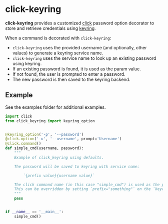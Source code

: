 # click-keyring

**click-keyring** provides a customized [click](https://click.palletsprojects.com) password option decorator to store and retrieve credentials using [keyring](https://keyring.readthedocs.io/en/latest/).

When a command is decorated with `click-keyring`:
* `click-keyring` uses the provided username (and optionally, other values) to generate a keyring service name.
* `click-keyring` uses the service name to look up an existing password using keyring.
* If an existing password is found, it is used as the param value.
* If not found, the user is prompted to enter a password.
* The new password is then saved to the keyring backend.

## Example
See the examples folder for additional examples.

```python
import click
from click_keyring import keyring_option


@keyring_option('-p', '--password')
@click.option('-u', '--username', prompt='Username')
@click.command()
def simple_cmd(username, password):
    """
    Example of click_keyring using defaults.

    The password will be saved to keyring with service name:

        `{prefix value}{username value}`

    The click command name (in this case "simple_cmd") is used as the prefix value by default.
    This can be overridden by setting `prefix="something"` on the `keyring_option` decorator.
    """
    pass


if __name__ == '__main__':
    simple_cmd()

```

